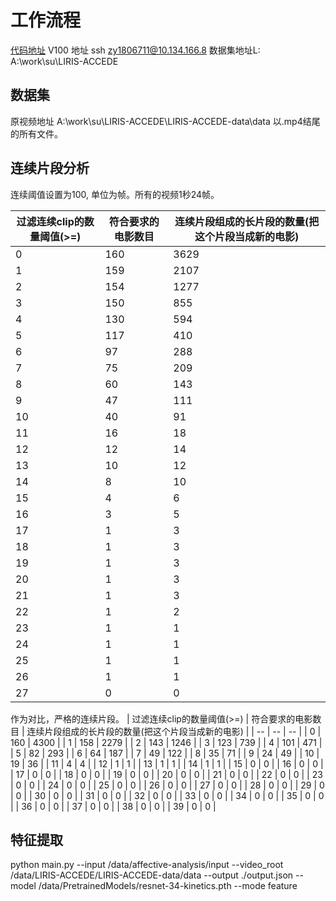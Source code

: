 # 工作流程

[代码地址](https://github.com/YoungForest/affective-analysis)
V100 地址 ssh zy1806711@10.134.166.8
数据集地址L: A:\work\su\LIRIS-ACCEDE

## 数据集
原视频地址 A:\work\su\LIRIS-ACCEDE\LIRIS-ACCEDE-data\data
以.mp4结尾的所有文件。

## 连续片段分析

连续阈值设置为100, 单位为帧。所有的视频1秒24帧。

| 过滤连续clip的数量阈值(>=) | 符合要求的电影数目 | 连续片段组成的长片段的数量(把这个片段当成新的电影) |
| -- | -- | -- |
| 0 | 160 | 3629 |
| 1 | 159 | 2107 |
| 2 | 154 | 1277 |
| 3 | 150 | 855 |
| 4 | 130 | 594 |
| 5 | 117 | 410 |
| 6 | 97 | 288 |
| 7 | 75 | 209 |
| 8 | 60 | 143 |
| 9 | 47 | 111 |
| 10 | 40 | 91 |
| 11 | 16 | 18 |
| 12 | 12 | 14 |
| 13 | 10 | 12 |
| 14 | 8 | 10 |
| 15 | 4 | 6 |
| 16 | 3 | 5 |
| 17 | 1 | 3 |
| 18 | 1 | 3 |
| 19 | 1 | 3 |
| 20 | 1 | 3 |
| 21 | 1 | 3 |
| 22 | 1 | 2 |
| 23 | 1 | 1 |
| 24 | 1 | 1 |
| 25 | 1 | 1 |
| 26 | 1 | 1 |
| 27 | 0 | 0 |

作为对比，严格的连续片段。
| 过滤连续clip的数量阈值(>=) | 符合要求的电影数目 | 连续片段组成的长片段的数量(把这个片段当成新的电影) |
| -- | -- | -- |
| 0 | 160 | 4300 |
| 1 | 158 | 2279 |
| 2 | 143 | 1246 |
| 3 | 123 | 739 |
| 4 | 101 | 471 |
| 5 | 82 | 293 |
| 6 | 64 | 187 |
| 7 | 49 | 122 |
| 8 | 35 | 71 |
| 9 | 24 | 49 |
| 10 | 19 | 36 |
| 11 | 4 | 4 |
| 12 | 1 | 1 |
| 13 | 1 | 1 |
| 14 | 1 | 1 |
| 15 | 0 | 0 |
| 16 | 0 | 0 |
| 17 | 0 | 0 |
| 18 | 0 | 0 |
| 19 | 0 | 0 |
| 20 | 0 | 0 |
| 21 | 0 | 0 |
| 22 | 0 | 0 |
| 23 | 0 | 0 |
| 24 | 0 | 0 |
| 25 | 0 | 0 |
| 26 | 0 | 0 |
| 27 | 0 | 0 |
| 28 | 0 | 0 |
| 29 | 0 | 0 |
| 30 | 0 | 0 |
| 31 | 0 | 0 |
| 32 | 0 | 0 |
| 33 | 0 | 0 |
| 34 | 0 | 0 |
| 35 | 0 | 0 |
| 36 | 0 | 0 |
| 37 | 0 | 0 |
| 38 | 0 | 0 |
| 39 | 0 | 0 |

## 特征提取
python main.py --input /data/affective-analysis/input --video_root /data/LIRIS-ACCEDE/LIRIS-ACCEDE-data/data --output ./output.json --model /data/PretrainedModels/resnet-34-kinetics.pth --mode feature